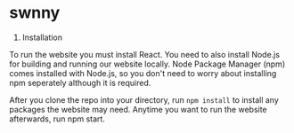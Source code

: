# swnny


1. Installation

To run the website you must install React. You need to also install Node.js for building and running our website locally. Node Package Manager (npm) comes installed with Node.js, so you don't need to worry about installing npm seperately although it is required.

After you clone the repo into your directory, run `npm install` to install any packages the website may need. Anytime you want to run the website afterwards, run npm start.
